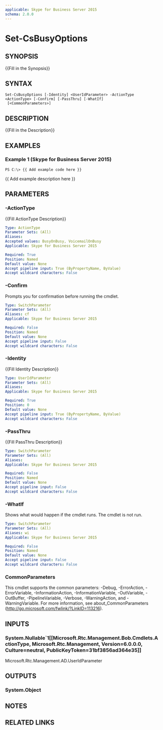 ```yaml
---
applicable: Skype for Business Server 2015
schema: 2.0.0
---
```


# Set-CsBusyOptions

## SYNOPSIS
{{Fill in the Synopsis}}

## SYNTAX

```
Set-CsBusyOptions [-Identity] <UserIdParameter> -ActionType <ActionType> [-Confirm] [-PassThru] [-WhatIf]
 [<CommonParameters>]
```

## DESCRIPTION
{{Fill in the Description}}

## EXAMPLES

### Example 1 (Skype for Business Server 2015)
```
PS C:\> {{ Add example code here }}
```

{{ Add example description here }}

## PARAMETERS

### -ActionType
{{Fill ActionType Description}}

```yaml
Type: ActionType
Parameter Sets: (All)
Aliases: 
Accepted values: BusyOnBusy, VoicemailOnBusy
Applicable: Skype for Business Server 2015

Required: True
Position: Named
Default value: None
Accept pipeline input: True (ByPropertyName, ByValue)
Accept wildcard characters: False
```

### -Confirm
Prompts you for confirmation before running the cmdlet.

```yaml
Type: SwitchParameter
Parameter Sets: (All)
Aliases: cf
Applicable: Skype for Business Server 2015

Required: False
Position: Named
Default value: None
Accept pipeline input: False
Accept wildcard characters: False
```

### -Identity
{{Fill Identity Description}}

```yaml
Type: UserIdParameter
Parameter Sets: (All)
Aliases: 
Applicable: Skype for Business Server 2015

Required: True
Position: 0
Default value: None
Accept pipeline input: True (ByPropertyName, ByValue)
Accept wildcard characters: False
```

### -PassThru
{{Fill PassThru Description}}

```yaml
Type: SwitchParameter
Parameter Sets: (All)
Aliases: 
Applicable: Skype for Business Server 2015

Required: False
Position: Named
Default value: None
Accept pipeline input: False
Accept wildcard characters: False
```

### -WhatIf
Shows what would happen if the cmdlet runs.
The cmdlet is not run.

```yaml
Type: SwitchParameter
Parameter Sets: (All)
Aliases: wi
Applicable: Skype for Business Server 2015

Required: False
Position: Named
Default value: None
Accept pipeline input: False
Accept wildcard characters: False
```

### CommonParameters
This cmdlet supports the common parameters: -Debug, -ErrorAction, -ErrorVariable, -InformationAction, -InformationVariable, -OutVariable, -OutBuffer, -PipelineVariable, -Verbose, -WarningAction, and -WarningVariable. For more information, see about_CommonParameters (http://go.microsoft.com/fwlink/?LinkID=113216).

## INPUTS

### System.Nullable`1[[Microsoft.Rtc.Management.Bob.Cmdlets.ActionType, Microsoft.Rtc.Management, Version=6.0.0.0, Culture=neutral, PublicKeyToken=31bf3856ad364e35]]
Microsoft.Rtc.Management.AD.UserIdParameter

## OUTPUTS

### System.Object

## NOTES

## RELATED LINKS

